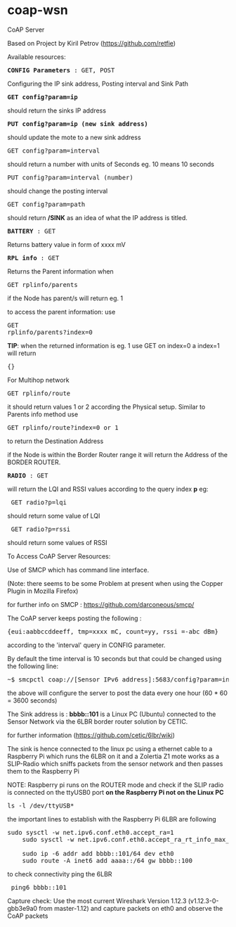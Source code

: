 # coap-wsn
CoAP Server

Based on Project by Kiril Petrov (https://github.com/retfie)

Available resources:

<pre><b>CONFIG Parameters</b> : GET, POST</pre>
Configuring the IP sink address, Posting interval and Sink Path

<pre><b>GET config?param=ip</b></pre>
should return the sinks IP address
<pre><b>PUT config?param=ip (new sink address)</b></pre>
should update the mote to a new sink address
<pre>GET config?param=interval</pre>
should return a number with units of Seconds eg. 10 means 10 seconds
<pre>PUT config?param=interval (number)</pre>
should change the posting interval
<pre>GET config?param=path</pre>
should return <b> /SINK</b> as an idea of what the IP address is titled.
<pre><b>BATTERY</b> : GET</pre>
Returns battery value in form of xxxx mV
<pre><b>RPL info</b> : GET</pre>
Returns the Parent information when <pre>GET rplinfo/parents</pre>
if the Node has parent/s will return eg. 1

to access the parent information: use <pre>GET rplinfo/parents?index=0</pre>

<b>TIP</b>: when the returned information is eg. 1 use GET on index=0 a index=1 will return <pre>{}</pre>

For Multihop network
<pre>GET rplinfo/route</pre>
it should return values 1 or 2 according the Physical setup.
Similar to Parents info method use <pre>GET rplinfo/route?index=0 or 1 </pre> to return the Destination Address

if the Node is within the Border Router range it will return the Address of the BORDER ROUTER.

<pre><b>RADIO</b> : GET</pre>
will return the LQI and RSSI values according to the query index <b>p</b>
eg:
<pre> GET radio?p=lqi </pre> should return some value of LQI
<pre> GET radio?p=rssi</pre> should return some values of RSSI


To Access CoAP Server Resources:

Use of SMCP which has command line interface.

(Note: there seems to be some Problem at present when using the Copper Plugin in Mozilla Firefox)

for further info on SMCP : https://github.com/darconeous/smcp/

The CoAP server keeps posting the following :
<pre>{eui:aabbccddeeff, tmp=xxxx mC, count=yy, rssi =-abc dBm}</pre>
according to the 'interval' query in CONFIG parameter. 


By default the time interval is 10 seconds but that could be changed using the following line:

<pre>~$ smcpctl coap://[Sensor IPv6 address]:5683/config?param=interval 3600 </pre>


the above will configure the server to post the data every one hour (60 * 60  = 3600 seconds)
 
The Sink address is : **bbbb::101** is a Linux PC (Ubuntu) connected to the Sensor Network via the 6LBR border router solution by CETIC.

for further information (https://github.com/cetic/6lbr/wiki)

The sink is hence connected to the linux pc using a ethernet cable to a Raspberry Pi which runs the 6LBR on it and a Zolertia Z1 mote works as a SLIP-Radio which sniffs packets from the sensor network and then passes them to the Raspberry Pi

NOTE: Raspberry pi runs on the ROUTER mode and check if the SLIP radio is connected on the ttyUSB0 port **on the Raspberry Pi not on the Linux PC**
<pre>ls -l /dev/ttyUSB*</pre>

the important lines to establish with the Raspberry Pi 6LBR are following

<pre>sudo sysctl -w net.ipv6.conf.eth0.accept_ra=1
	sudo sysctl -w net.ipv6.conf.eth0.accept_ra_rt_info_max_plen=64

	sudo ip -6 addr add bbbb::101/64 dev eth0
	sudo route -A inet6 add aaaa::/64 gw bbbb::100
</pre>

to check connectivity ping the 6LBR
<pre> ping6 bbbb::101</pre>

Capture check: 
Use the most current Wireshark Version 1.12.3 (v1.12.3-0-gbb3e9a0 from master-1.12)
and capture packets on eth0 and observe the CoAP packets
